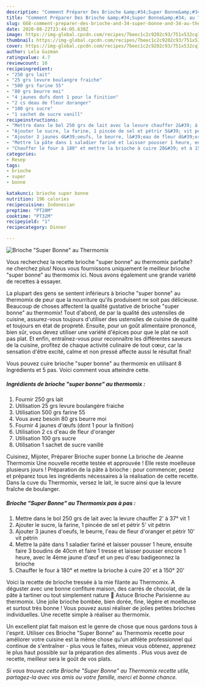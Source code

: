 ```yaml
---
description: "Comment Préparer Des Brioche &amp;#34;Super Bonne&amp;#34; au Thermomix"
title: "Comment Préparer Des Brioche &amp;#34;Super Bonne&amp;#34; au Thermomix"
slug: 668-comment-preparer-des-brioche-and-34-super-bonne-and-34-au-thermomix
date: 2020-08-22T23:44:05.630Z
image: https://img-global.cpcdn.com/recipes/7beec1c2c9202c93/751x532cq70/brioche-super-bonne-au-thermomix-photo-principale-de-la-recette.jpg
thumbnail: https://img-global.cpcdn.com/recipes/7beec1c2c9202c93/751x532cq70/brioche-super-bonne-au-thermomix-photo-principale-de-la-recette.jpg
cover: https://img-global.cpcdn.com/recipes/7beec1c2c9202c93/751x532cq70/brioche-super-bonne-au-thermomix-photo-principale-de-la-recette.jpg
author: Lela Guzman
ratingvalue: 4.7
reviewcount: 10
recipeingredient:
- "250 grs lait"
- "25 grs levure boulangre fraiche"
- "500 grs farine 55"
- "80 grs beurre moi"
- "4 jaunes dufs dont 1 pour la finition"
- "2 cs deau de fleur doranger"
- "100 grs sucre"
- "1 sachet de sucre vanill"
recipeinstructions:
- "Mettre dans le bol 250 grs de lait avec la levure chauffer 2&#39; à 37° vit 1"
- "Ajouter le sucre, la farine, 1 pincée de sel et pétrir 5&#39; vit pétrin"
- "Ajouter 3 jaunes d&#39;oeufs, le beurre, l&#39;eau de fleur d&#39;oranger et pétrir 10&#39; vit pétrin"
- "Mettre la pâte dans 1 saladier fariné et laisser pousser 1 heure, ensuite faire 3 boudins de 40cm et faire 1 tresse et laisser pousser encore 1 heure, avec le 4ème jaune d&#39;œuf et un peu d&#39;eau badigeonnez la brioche"
- "Chauffer le four à 180° et mettre la brioche à cuire 20&#39; et à 150° 20&#39;"
categories:
- Resep
tags:
- brioche
- super
- bonne

katakunci: brioche super bonne 
nutrition: 196 calories
recipecuisine: Indonesian
preptime: "PT20M"
cooktime: "PT32M"
recipeyield: "1"
recipecategory: Dinner

---
```



![Brioche &#34;Super Bonne&#34; au Thermomix](https://img-global.cpcdn.com/recipes/7beec1c2c9202c93/751x532cq70/brioche-super-bonne-au-thermomix-photo-principale-de-la-recette.jpg)

Vous recherchez la recette brioche &#34;super bonne&#34; au thermomix parfaite? ne cherchez plus! Nous vous fournissons uniquement le meilleur brioche &#34;super bonne&#34; au thermomix ici. Nous avons également une grande variété de recettes à essayer.

La plupart des gens se sentent inférieurs à brioche &#34;super bonne&#34; au thermomix de peur que la nourriture qu'ils produisent ne soit pas délicieuse. Beaucoup de choses affectent la qualité gustative de brioche &#34;super bonne&#34; au thermomix! Tout d'abord, de par la qualité des ustensiles de cuisine, assurez-vous toujours d'utiliser des ustensiles de cuisine de qualité et toujours en état de propreté. Ensuite, pour un goût alimentaire prononcé, bien sûr, vous devez utiliser une variété d'épices pour que le plat ne soit pas plat. Et enfin, entraînez-vous pour reconnaître les différentes saveurs de la cuisine, profitez de chaque activité culinaire de tout cœur, car la sensation d'être excité, calme et non pressé affecte aussi le résultat final!

<!--inarticleads1-->

Vous pouvez cuire brioche &#34;super bonne&#34; au thermomix en utilisant 8 Ingrédients et 5 pas. Voici comment vous atteindre cette.

##### Ingrédients de brioche &#34;super bonne&#34; au thermomix :

1. Fournir 250 grs lait
1. Utilisation 25 grs levure boulangère fraiche
1. Utilisation 500 grs farine 55
1. Vous avez besoin 80 grs beurre moi
1. Fournir 4 jaunes d&#39;œufs (dont 1 pour la finition)
1. Utilisation 2 cs d&#39;eau de fleur d&#39;oranger
1. Utilisation 100 grs sucre
1. Utilisation 1 sachet de sucre vanillé


Cuisinez, Mijoter, Préparer Brioche super bonne La brioche de Jeanne Thermomix Une nouvelle recette testée et approuvée ! Elle reste moelleuse plusieurs jours ! Préparation de la pâte à brioche : pour commencer, pesez et préparez tous les ingrédients nécessaires à la réalisation de cette recette. Dans la cuve du Thermomix, versez le lait, le sucre ainsi que la levure fraîche de boulanger. 

<!--inarticleads2-->

##### Brioche &#34;Super Bonne&#34; au Thermomix pas à pas :

1. Mettre dans le bol 250 grs de lait avec la levure chauffer 2&#39; à 37° vit 1
1. Ajouter le sucre, la farine, 1 pincée de sel et pétrir 5&#39; vit pétrin
1. Ajouter 3 jaunes d&#39;oeufs, le beurre, l&#39;eau de fleur d&#39;oranger et pétrir 10&#39; vit pétrin
1. Mettre la pâte dans 1 saladier fariné et laisser pousser 1 heure, ensuite faire 3 boudins de 40cm et faire 1 tresse et laisser pousser encore 1 heure, avec le 4ème jaune d&#39;œuf et un peu d&#39;eau badigeonnez la brioche
1. Chauffer le four à 180° et mettre la brioche à cuire 20&#39; et à 150° 20&#39;


Voici la recette de brioche tressée à la mie filante au Thermomix. A déguster avec une bonne confiture maison, des carrés de chocolat, de la pâte à tartiner ou tout simplement nature 🙂 Astuce Brioche Parisienne au thermomix. Une jolie brioche bombée, bien dorée, fine, légère et moelleuse et surtout très bonne ! Vous pouvez aussi réaliser de jolies petites brioches individuelles. Une recette simple à réaliser au thermomix. 

<!--inarticleads1-->

<p>
Un excellent plat fait maison est le genre de chose que nous gardons tous à l'esprit. Utiliser ces Brioche &#34;Super Bonne&#34; au Thermomix recette pour améliorer votre cuisine est la même chose qu'un athlète professionnel qui continue de s'entraîner - plus vous le faites, mieux vous obtenez, apprenez le plus haut possible sur la préparation des aliments . Plus vous avez de recette, meilleur sera le goût de vos plats.
</p>

<p>
<i>Si vous trouvez cette Brioche &#34;Super Bonne&#34; au Thermomix recette utile, partagez-la avec vos amis ou votre famille, merci et bonne chance.</i>
</p>
